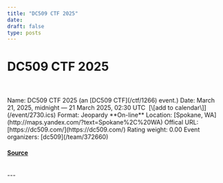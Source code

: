```yaml
---
title: "DC509 CTF 2025"
date: 
draft: false
type: posts
---
```

# DC509 CTF 2025

<br/>

<br/>
Name: DC509 CTF 2025 (an [DC509 CTF](/ctf/1266) event.)  
Date: March 21, 2025, midnight — 21 March 2025, 02:30 UTC  [\[add to calendar\]](/event/2730.ics)  
Format: Jeopardy  
**On-line**  
Location: [Spokane, WA](http://maps.yandex.com/?text=Spokane%2C%20WA)  
Offical URL: [https://dc509.com/](https://dc509.com/)  
Rating weight: 0.00  
Event organizers: [dc509](/team/372660)

#### [Source](https://ctftime.org/event/2730)

<br/>
---
